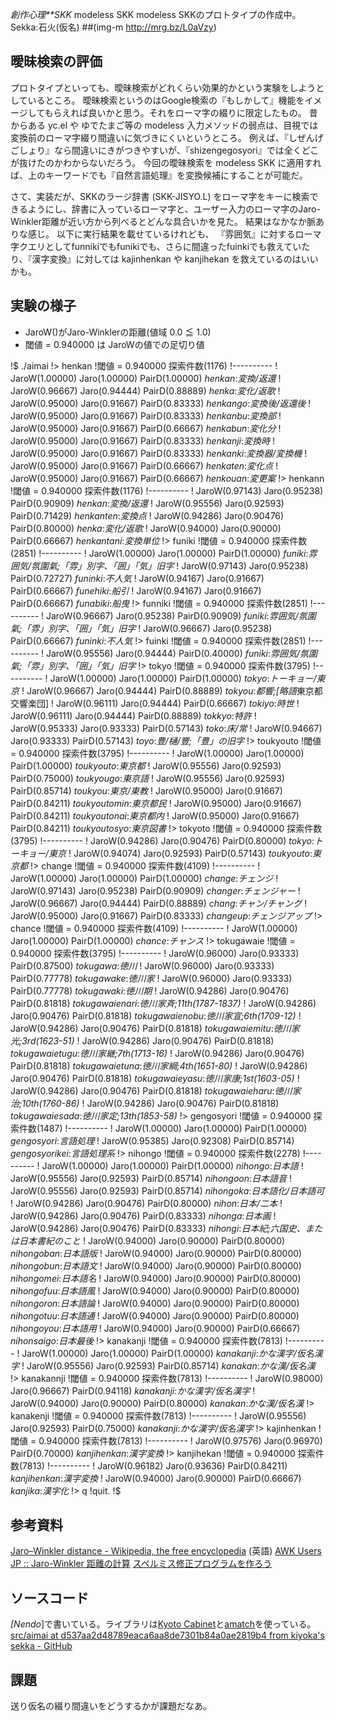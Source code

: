 *創作心理**SKK* modeless SKK
modeless SKKのプロトタイプの作成中。Sekka:石火(仮名)
##(img-m http://mrg.bz/L0aVzy)

## 曖昧検索の評価
プロトタイプといっても、曖昧検索がどれくらい効果的かという実験をしようとしているところ。
曖昧検索というのはGoogle検索の『もしかして』機能をイメージしてもらえれば良いかと思う。それをローマ字の綴りに限定したもの。
昔からある yc.el や ゆでたまご等の modeless 入力メソッドの弱点は、目視では変換前のローマ字綴り間違いに気づきにくいというところ。
例えば、『しぜんげごしょり』なら間違いにきがつきやすいが、『shizengegosyori』では全くどこが抜けたのかわからないだろう。
今回の曖昧検索を modeless SKK に適用すれば、上のキーワードでも『自然言語処理』を変換候補にすることが可能だ。

さて、実装だが、SKKのラージ辞書 (SKK-JISYO.L) をローマ字をキーに検索できるようにし、辞書に入っているローマ字と、ユーザー入力のローマ字のJaro-Winkler距離が近い方から列べるとどんな具合いかを見た。
結果はなかなか脈ありな感じ。
以下に実行結果を載せているけれども、
『雰囲気』に対するローマ字クエリとしてfunnikiでもfunikiでも、さらに間違ったfuinkiでも救えていたり、『漢字変換』に対しては kajinhenkan や kanjihekan を救えているのはいいかも。

## 実験の様子

- JaroW()がJaro-Winklerの距離(値域 0.0 ≦ 1.0)
- 閾値 = 0.940000 は JaroWの値での足切り値

!$ ./aimai
!> henkan
!閾値 = 0.940000  探索件数(1176)
!----------
! JaroW(1.00000) Jaro(1.00000) PairD(1.00000) *henkan*:*変換/返還*
! JaroW(0.96667) Jaro(0.94444) PairD(0.88889) *henka*:*変化/返歌*
! JaroW(0.95000) Jaro(0.91667) PairD(0.83333) *henkango*:*変換後/返還後*
! JaroW(0.95000) Jaro(0.91667) PairD(0.83333) *henkanbu*:*変換部*
! JaroW(0.95000) Jaro(0.91667) PairD(0.66667) *henkabun*:*変化分*
! JaroW(0.95000) Jaro(0.91667) PairD(0.83333) *henkanji*:*変換時*
! JaroW(0.95000) Jaro(0.91667) PairD(0.83333) *henkanki*:*変換器/変換機*
! JaroW(0.95000) Jaro(0.91667) PairD(0.66667) *henkaten*:*変化点*
! JaroW(0.95000) Jaro(0.91667) PairD(0.66667) *henkouan*:*変更案*
!> henkann
!閾値 = 0.940000  探索件数(1176)
!----------
! JaroW(0.97143) Jaro(0.95238) PairD(0.90909) *henkan*:*変換/返還*
! JaroW(0.95556) Jaro(0.92593) PairD(0.71429) *henkanten*:*変換点*
! JaroW(0.94286) Jaro(0.90476) PairD(0.80000) *henka*:*変化/返歌*
! JaroW(0.94000) Jaro(0.90000) PairD(0.66667) *henkantani*:*変換単位*
!> funiki
!閾値 = 0.940000  探索件数(2851)
!----------
! JaroW(1.00000) Jaro(1.00000) PairD(1.00000) *funiki*:*雰囲気/氛圍氣;「雰」別字、「囲」「気」旧字*
! JaroW(0.97143) Jaro(0.95238) PairD(0.72727) *funinki*:*不人気*
! JaroW(0.94167) Jaro(0.91667) PairD(0.66667) *funehiki*:*船引*
! JaroW(0.94167) Jaro(0.91667) PairD(0.66667) *funabiki*:*船曳*
!> funniki
!閾値 = 0.940000  探索件数(2851)
!----------
! JaroW(0.96667) Jaro(0.95238) PairD(0.90909) *funiki*:*雰囲気/氛圍氣;「雰」別字、「囲」「気」旧字*
! JaroW(0.96667) Jaro(0.95238) PairD(0.66667) *funinki*:*不人気*
!> fuinki
!閾値 = 0.940000  探索件数(2851)
!----------
! JaroW(0.95556) Jaro(0.94444) PairD(0.40000) *funiki*:*雰囲気/氛圍氣;「雰」別字、「囲」「気」旧字*
!> tokyo
!閾値 = 0.940000  探索件数(3795)
!----------
! JaroW(1.00000) Jaro(1.00000) PairD(1.00000) *tokyo*:*トーキョー/東京*
! JaroW(0.96667) Jaro(0.94444) PairD(0.88889) *tokyou*:*都響;[略語*東京都交響楽団]
! JaroW(0.96111) Jaro(0.94444) PairD(0.66667) *tokiyo*:*時世*
! JaroW(0.96111) Jaro(0.94444) PairD(0.88889) *tokkyo*:*特許*
! JaroW(0.95333) Jaro(0.93333) PairD(0.57143) *toko*:*床/常*
! JaroW(0.94667) Jaro(0.93333) PairD(0.57143) *toyo*:*豊/樋/豐;「豊」の旧字*
!> toukyouto
!閾値 = 0.940000  探索件数(3795)
!----------
! JaroW(1.00000) Jaro(1.00000) PairD(1.00000) *toukyouto*:*東京都*
! JaroW(0.95556) Jaro(0.92593) PairD(0.75000) *toukyougo*:*東京語*
! JaroW(0.95556) Jaro(0.92593) PairD(0.85714) *toukyou*:*東京/東教*
! JaroW(0.95000) Jaro(0.91667) PairD(0.84211) *toukyoutomin*:*東京都民*
! JaroW(0.95000) Jaro(0.91667) PairD(0.84211) *toukyoutonai*:*東京都内*
! JaroW(0.95000) Jaro(0.91667) PairD(0.84211) *toukyoutosyo*:*東京図書*
!> tokyoto
!閾値 = 0.940000  探索件数(3795)
!----------
! JaroW(0.94286) Jaro(0.90476) PairD(0.80000) *tokyo*:*トーキョー/東京*
! JaroW(0.94074) Jaro(0.92593) PairD(0.57143) *toukyouto*:*東京都*
!> change
!閾値 = 0.940000  探索件数(4109)
!----------
! JaroW(1.00000) Jaro(1.00000) PairD(1.00000) *change*:*チェンジ*
! JaroW(0.97143) Jaro(0.95238) PairD(0.90909) *changer*:*チェンジャー*
! JaroW(0.96667) Jaro(0.94444) PairD(0.88889) *chang*:*チャン/チャング*
! JaroW(0.95000) Jaro(0.91667) PairD(0.83333) *changeup*:*チェンジアップ*
!> chance
!閾値 = 0.940000  探索件数(4109)
!----------
! JaroW(1.00000) Jaro(1.00000) PairD(1.00000) *chance*:*チャンス*
!> tokugawaie
!閾値 = 0.940000  探索件数(3795)
!----------
! JaroW(0.96000) Jaro(0.93333) PairD(0.87500) *tokugawa*:*徳川*
! JaroW(0.96000) Jaro(0.93333) PairD(0.77778) *tokugawake*:*徳川家*
! JaroW(0.96000) Jaro(0.93333) PairD(0.77778) *tokugawaki*:*徳川期*
! JaroW(0.94286) Jaro(0.90476) PairD(0.81818) *tokugawaienari*:*徳川家斉;11th(1787-1837)*
! JaroW(0.94286) Jaro(0.90476) PairD(0.81818) *tokugawaienobu*:*徳川家宣;6th(1709-12)*
! JaroW(0.94286) Jaro(0.90476) PairD(0.81818) *tokugawaiemitu*:*徳川家光;3rd(1623-51)*
! JaroW(0.94286) Jaro(0.90476) PairD(0.81818) *tokugawaietugu*:*徳川家継;7th(1713-16)*
! JaroW(0.94286) Jaro(0.90476) PairD(0.81818) *tokugawaietuna*:*徳川家綱;4th(1651-80)*
! JaroW(0.94286) Jaro(0.90476) PairD(0.81818) *tokugawaieyasu*:*徳川家康;1st(1603-05)*
! JaroW(0.94286) Jaro(0.90476) PairD(0.81818) *tokugawaieharu*:*徳川家治;10th(1760-86)*
! JaroW(0.94286) Jaro(0.90476) PairD(0.81818) *tokugawaiesada*:*徳川家定;13th(1853-58)*
!> gengosyori
!閾値 = 0.940000  探索件数(1487)
!----------
! JaroW(1.00000) Jaro(1.00000) PairD(1.00000) *gengosyori*:*言語処理*
! JaroW(0.95385) Jaro(0.92308) PairD(0.85714) *gengosyorikei*:*言語処理系*
!> nihongo
!閾値 = 0.940000  探索件数(2278)
!----------
! JaroW(1.00000) Jaro(1.00000) PairD(1.00000) *nihongo*:*日本語*
! JaroW(0.95556) Jaro(0.92593) PairD(0.85714) *nihongoon*:*日本語音*
! JaroW(0.95556) Jaro(0.92593) PairD(0.85714) *nihongoka*:*日本語化/日本語可*
! JaroW(0.94286) Jaro(0.90476) PairD(0.80000) *nihon*:*日本/二本*
! JaroW(0.94286) Jaro(0.90476) PairD(0.83333) *nihonga*:*日本画*
! JaroW(0.94286) Jaro(0.90476) PairD(0.83333) *nihongi*:*日本紀;六国史、または日本書紀のこと*
! JaroW(0.94000) Jaro(0.90000) PairD(0.80000) *nihongoban*:*日本語版*
! JaroW(0.94000) Jaro(0.90000) PairD(0.80000) *nihongobun*:*日本語文*
! JaroW(0.94000) Jaro(0.90000) PairD(0.80000) *nihongomei*:*日本語名*
! JaroW(0.94000) Jaro(0.90000) PairD(0.80000) *nihongofuu*:*日本語風*
! JaroW(0.94000) Jaro(0.90000) PairD(0.80000) *nihongoron*:*日本語論*
! JaroW(0.94000) Jaro(0.90000) PairD(0.80000) *nihongotuu*:*日本語通*
! JaroW(0.94000) Jaro(0.90000) PairD(0.80000) *nihongoyou*:*日本語用*
! JaroW(0.94000) Jaro(0.90000) PairD(0.66667) *nihonsaigo*:*日本最後*
!> kanakanji
!閾値 = 0.940000  探索件数(7813)
!----------
! JaroW(1.00000) Jaro(1.00000) PairD(1.00000) *kanakanji*:*かな漢字/仮名漢字*
! JaroW(0.95556) Jaro(0.92593) PairD(0.85714) *kanakan*:*かな漢/仮名漢*
!> kanakannji
!閾値 = 0.940000  探索件数(7813)
!----------
! JaroW(0.98000) Jaro(0.96667) PairD(0.94118) *kanakanji*:*かな漢字/仮名漢字*
! JaroW(0.94000) Jaro(0.90000) PairD(0.80000) *kanakan*:*かな漢/仮名漢*
!> kanakenji
!閾値 = 0.940000  探索件数(7813)
!----------
! JaroW(0.95556) Jaro(0.92593) PairD(0.75000) *kanakanji*:*かな漢字/仮名漢字*
!> kajinhenkan
!閾値 = 0.940000  探索件数(7813)
!----------
! JaroW(0.97576) Jaro(0.96970) PairD(0.70000) *kanjihenkan*:*漢字変換*
!> kanjihekan
!閾値 = 0.940000  探索件数(7813)
!----------
! JaroW(0.96182) Jaro(0.93636) PairD(0.84211) *kanjihenkan*:*漢字変換*
! JaroW(0.94000) Jaro(0.90000) PairD(0.66667) *kanjika*:*漢字化*
!> q
!quit.
!$ 

## 参考資料
 [Jaro–Winkler distance - Wikipedia, the free encyclopedia](http://en.wikipedia.org/wiki/Jaro%E2%80%93Winkler_distance) (英語)
 [AWK Users JP :: Jaro-Winkler 距離の計算](http://gauc.no-ip.org/awk-users-jp/blis.cgi/DoukakuAWK_121)
 [スペルミス修正プログラムを作ろう](http://www.slideshare.net/naoya1977/spell-correction)

## ソースコード
*[Nendo*]で書いている。ライブラリは[Kyoto Cabinet](http://1978th.net/kyotocabinet/)と[amatch](http://flori.github.com/amatch/)を使っている。
 [src/aimai at d537aa2d48789eaca6aa8de7301b84a0ae2819b4 from kiyoka's sekka - GitHub](http://github.com/kiyoka/sekka/blob/d537aa2d48789eaca6aa8de7301b84a0ae2819b4/src/aimai)

## 課題
送り仮名の綴り間違いをどうするかが課題だなあ。
